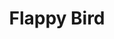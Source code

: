 ---
layout: video
series: Mike and Bootsy
episode: 29
title: Flappy Bird
permalink: /mike-and-bootsy/episode-29
video_id: cFsm4O00aE0
release_date: 2016-07-26
platforms:
  - Nintendo Entertainment System
short_platforms:
  - NES
thumbnails:
games:
  - Flappy Bird
current_description: |
  Mike Matei and Bootsy play and NES homebrew of the popular mobile game Flappy Bird.
---